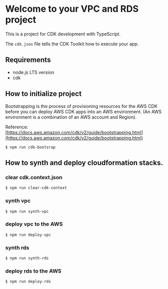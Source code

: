 # Welcome to your VPC and RDS project

This is a project for CDK development with TypeScript.

The `cdk.json` file tells the CDK Toolkit how to execute your app.

## Requirements

* node.js LTS version
* cdk

## How to initialize project
Bootstrapping is the process of provisioning resources for the AWS CDK before you can deploy AWS CDK apps into an AWS environment. (An AWS environment is a combination of an AWS account and Region).

Reference: [https://docs.aws.amazon.com/cdk/v2/guide/bootstrapping.html](https://docs.aws.amazon.com/cdk/v2/guide/bootstrapping.html)

```
$ npm run cdk-bootsrap
```

## How to synth and deploy cloudformation stacks.

### clear cdk.context.json

```
$ npm run clear-cdk-context
```
### synth vpc

```
$ npm run synth-vpc
```

### deploy vpc to the AWS

```
$ npm run deploy-vpc
```

### synth rds

```
$ npm run synth-rds
```

### deploy rds to the AWS

```
$ npm run deploy-rds
```